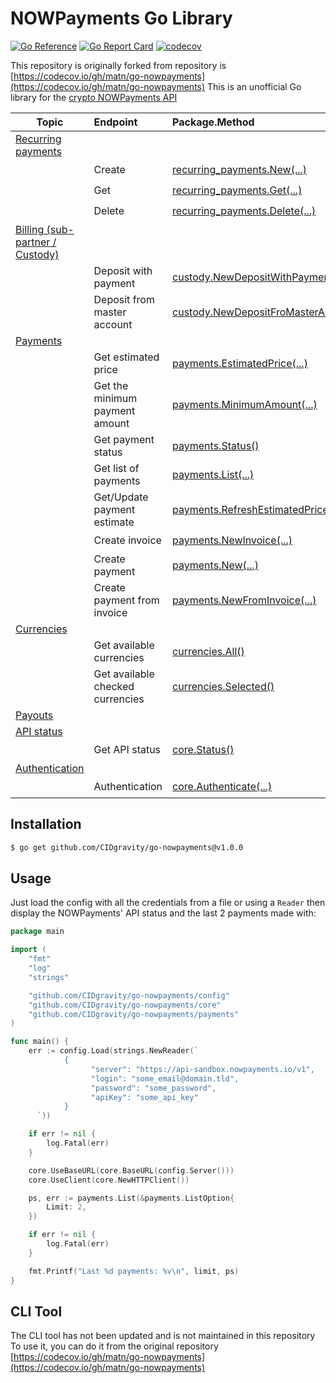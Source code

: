 # NOWPayments Go Library

[![Go Reference](https://pkg.go.dev/badge/github.com/matm/go-nowpayments.svg)](https://pkg.go.dev/github.com/CIDgravity/go-nowpayments)
[![Go Report Card](https://goreportcard.com/badge/github.com/matm/go-nowpayments)](https://goreportcard.com/report/github.com/CIDgravity/go-nowpayments)
[![codecov](https://codecov.io/gh/matm/go-nowpayments/branch/main/graph/badge.svg?token=AP16BAZR68)](https://codecov.io/gh/CIDgravity/go-nowpayments)

This repository is originally forked from  repository is [https://codecov.io/gh/matn/go-nowpayments](https://codecov.io/gh/matn/go-nowpayments)
This is an unofficial Go library for the [crypto NOWPayments API](https://documenter.getpostman.com/view/7907941/S1a32n38#84c51632-01ad-49c0-96f8-fb4b5ad2b24a)

Topic|Endpoint|Package.Method|Implemented
---|:---|:---|:---:
[Recurring payments](https://documenter.getpostman.com/view/7907941/S1a32n38#689df54e-9f43-42b3-bfe8-9bcca0444a6a)|||Yes
||Create|[recurring_payments.New(...)](https://pkg.go.dev/github.com/CIDgravity/go-nowpayments/pkg/recurring_payments#New)|:heavy_check_mark:
||Get|[recurring_payments.Get(...)](https://pkg.go.dev/github.com/CIDgravity/go-nowpayments/pkg/recurring_payments#Get)|:heavy_check_mark:
||Delete|[recurring_payments.Delete(...)](https://pkg.go.dev/github.com/CIDgravity/go-nowpayments/pkg/recurring_payments#Delete)|:heavy_check_mark:
[Billing (sub-partner / Custody)](https://documenter.getpostman.com/view/7907941/S1a32n38#a523b89b-40b7-4afe-b940-043d434a6c80)|||Yes
||Deposit with payment|[custody.NewDepositWithPayment(...)](https://pkg.go.dev/github.com/CIDgravity/go-nowpayments/pkg/custody#NewDepositWithPayment)|:heavy_check_mark:
||Deposit from master account|[custody.NewDepositFroMasterAccount(...)](https://pkg.go.dev/github.com/CIDgravity/go-nowpayments/pkg/custody#NewDepositFroMasterAccount)|:heavy_check_mark:
[Payments](https://documenter.getpostman.com/view/7907941/S1a32n38#84c51632-01ad-49c0-96f8-fb4b5ad2b24a)|||Yes
||Get estimated price|[payments.EstimatedPrice(...)](https://pkg.go.dev/github.com/matm/go-nowpayments/pkg/payments#EstimatedPrice)|:heavy_check_mark:
||Get the minimum payment amount|[payments.MinimumAmount(...)](https://pkg.go.dev/github.com/matm/go-nowpayments/pkg/payments#MinimumAmount)|:heavy_check_mark:
||Get payment status|[payments.Status()](https://pkg.go.dev/github.com/matm/go-nowpayments/pkg/payments#Status)|:heavy_check_mark:
||Get list of payments|[payments.List(...)](https://pkg.go.dev/github.com/matm/go-nowpayments/pkg/payments#List)|:heavy_check_mark:
||Get/Update payment estimate|[payments.RefreshEstimatedPrice(...)](https://pkg.go.dev/github.com/matm/go-nowpayments/pkg/payments#RefreshEstimatedPrice)|:heavy_check_mark:
||Create invoice|[payments.NewInvoice(...)](https://pkg.go.dev/github.com/matm/go-nowpayments/pkg/payments#NewInvoice)|:heavy_check_mark:
||Create payment|[payments.New(...)](https://pkg.go.dev/github.com/matm/go-nowpayments/pkg/payments#New)|:heavy_check_mark:
||Create payment from invoice|[payments.NewFromInvoice(...)](https://pkg.go.dev/github.com/matm/go-nowpayments/pkg/payments#NewFromInvoice)|:heavy_check_mark:
[Currencies](https://documenter.getpostman.com/view/7907941/S1a32n38#cb80ccdc-8f7c-426c-89df-1ed2241954a5)|||Yes
||Get available currencies|[currencies.All()](https://pkg.go.dev/github.com/matm/go-nowpayments/pkg/currencies#All)|:heavy_check_mark:
||Get available checked currencies|[currencies.Selected()](https://pkg.go.dev/github.com/matm/go-nowpayments/pkg/currencies#Selected)|:heavy_check_mark:
[Payouts](https://documenter.getpostman.com/view/7907941/S1a32n38#138ee72b-4c4f-40d0-a565-4a1e907f4d94)|||No
[API status](https://documenter.getpostman.com/view/7907941/S1a32n38#9998079f-dcc8-4e07-9ac7-3d52f0fd733a)|||Yes
||Get API status|[core.Status()](https://pkg.go.dev/github.com/matm/go-nowpayments/pkg/core#Status)|:heavy_check_mark:
[Authentication](https://documenter.getpostman.com/view/7907941/S1a32n38#174cd8c5-5973-4be7-9213-05567f8adf27)|||Yes
||Authentication|[core.Authenticate(...)](https://pkg.go.dev/github.com/matm/go-nowpayments/pkg/core#Authenticate)|:heavy_check_mark:

## Installation

```bash
$ go get github.com/CIDgravity/go-nowpayments@v1.0.0
```

## Usage

Just load the config with all the credentials from a file or using a `Reader` then display the NOWPayments' API status and the last 2 payments
made with:

```go
package main

import (
	"fmt"
	"log"
	"strings"

	"github.com/CIDgravity/go-nowpayments/config"
	"github.com/CIDgravity/go-nowpayments/core"
	"github.com/CIDgravity/go-nowpayments/payments"
)

func main() {
	err := config.Load(strings.NewReader(`
            {
                  "server": "https://api-sandbox.nowpayments.io/v1",
                  "login": "some_email@domain.tld",
                  "password": "some_password",
                  "apiKey": "some_api_key"
            }
      `))

	if err != nil {
		log.Fatal(err)
	}

	core.UseBaseURL(core.BaseURL(config.Server()))
	core.UseClient(core.NewHTTPClient())

	ps, err := payments.List(&payments.ListOption{
		Limit: 2,
	})

	if err != nil {
		log.Fatal(err)
	}

	fmt.Printf("Last %d payments: %v\n", limit, ps)
}
```

## CLI Tool

The CLI tool has not been updated and is not maintained in this repository
To use it, you can do it from the original repository [https://codecov.io/gh/matn/go-nowpayments](https://codecov.io/gh/matn/go-nowpayments)

